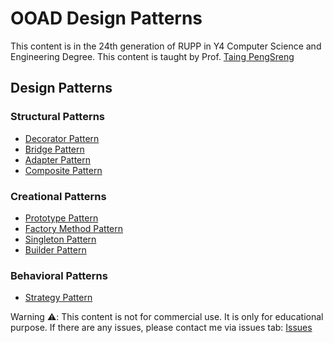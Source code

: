 # OOAD Design Patterns
This content is in the 24th generation of RUPP in Y4 Computer Science and Engineering Degree. This content is taught by Prof. [Taing PengSreng](https://github.com/taingp)

## Design Patterns
### Structural Patterns
- [Decorator Pattern](./decorator)
- [Bridge Pattern](./bridge)
- [Adapter Pattern](./adapter)
- [Composite Pattern](./composite)

### Creational Patterns
- [Prototype Pattern](./prototype)
- [Factory Method Pattern](./factory-method)
- [Singleton Pattern](./singleton)
- [Builder Pattern](./builder)

### Behavioral Patterns
- [Strategy Pattern](./strategy)

Warning ⚠️: This content is not for commercial use. It is only for educational purpose. If there are any issues, please contact me via issues tab: [Issues](/issues)